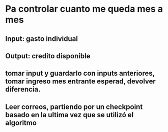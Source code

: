# Pa controlar cuanto me queda mes a mes

## Input: gasto individual
## Output: credito disponible

## tomar input y guardarlo con inputs anteriores, tomar ingreso mes entrante esperad, devolver diferencia.

## Leer correos, partiendo por un checkpoint basado en la ultima vez que se utilizó el algoritmo